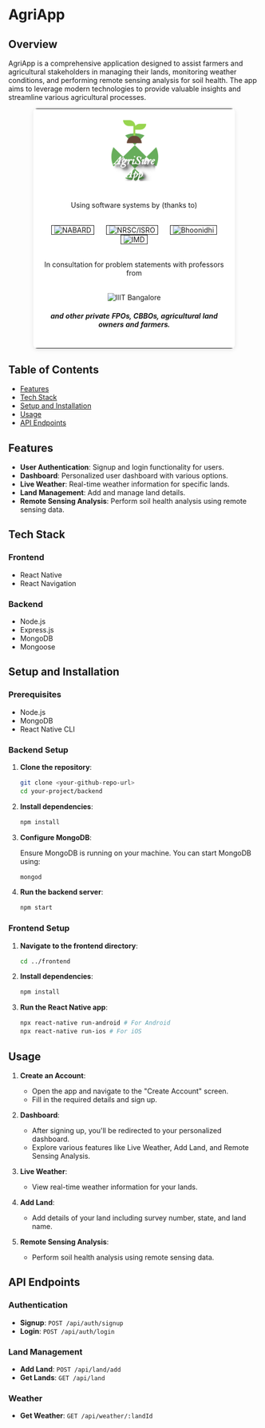 # AgriApp

## Overview

AgriApp is a comprehensive application designed to assist farmers and agricultural stakeholders in managing their lands, monitoring weather conditions, and performing remote sensing analysis for soil health. The app aims to leverage modern technologies to provide valuable insights and streamline various agricultural processes.

<table style="border-collapse: collapse; max-width: 80%; margin: auto; background-color: #fff; border-radius: 8px; box-shadow: 0 2px 10px rgba(0, 0, 0, 0.1);">
    <tr>
        <td style="text-align: center; padding: 16px; vertical-align: middle;text-align:center" align="center">
            <img src="./app_logo.png" alt="App Logo" style="width: 100px; height: auto;text-align:center;display: block; margin-left: auto; margin-right: auto;">
        </td>
    </tr>
    <tr>
        <td style="text-align: center; padding: 16px; vertical-align: middle;">
            Using software systems by (thanks to)
        </td>
    </tr>
    <tr>
        <td style="text-align: center; padding: 16px; vertical-align: middle;">
            <img src="https://www.nabard.org/auth/writereaddata/ContentImgs/1303194734NABARD-ENG-logo-big.png" alt="NABARD" style="width: 75px; margin: 0 10px;border: 1px solid;padding: 0px 5px 0px 5px">
            <img src="https://www.nrsc.gov.in/sites/default/files/inline-images/nrsc_logo_412023_new.png" alt="NRSC/ISRO" style="width: 350px; margin: 0 10px;border: 1px solid;padding: 0px 5px 0px 5px">
            <img src="https://bhoonidhi.nrsc.gov.in/bhoonidhi/images/BhooLogoSearch.png" alt="Bhoonidhi" style="width: 150px; margin: 0 10px;border: 1px solid;padding: 0px 5px 0px 5px">
            <img src="https://upload.wikimedia.org/wikipedia/en/thumb/f/f2/India_Meteorological_Department_%28logo%29.png/150px-India_Meteorological_Department_%28logo%29.png" alt="IMD" style="width: 50px; margin: 0 10px;border: 1px solid;padding: 0px 5px 0px 5px">
        </td>
    </tr>
    <tr>
        <td style="text-align: center; padding: 16px; vertical-align: middle;">
            In consultation for problem statements with professors from
        </td>
    </tr>
    <tr>
        <td style="text-align: center; padding: 16px; vertical-align: middle;">
            <img src="https://upload.wikimedia.org/wikipedia/en/thumb/f/f8/IIIT_Bangalore_Logo.svg/1200px-IIIT_Bangalore_Logo.svg.png" alt="IIIT Bangalore" style="width: 100px; height: auto;">
            <h5>and other private FPOs, CBBOs, agricultural land owners and farmers.</h5>
        </td>
    </tr>
</table>

## Table of Contents

- [Features](#features)
- [Tech Stack](#tech-stack)
- [Setup and Installation](#setup-and-installation)
- [Usage](#usage)
- [API Endpoints](#api-endpoints)

## Features

- **User Authentication**: Signup and login functionality for users.
- **Dashboard**: Personalized user dashboard with various options.
- **Live Weather**: Real-time weather information for specific lands.
- **Land Management**: Add and manage land details.
- **Remote Sensing Analysis**: Perform soil health analysis using remote sensing data.

## Tech Stack

### Frontend

- React Native
- React Navigation

### Backend

- Node.js
- Express.js
- MongoDB
- Mongoose

## Setup and Installation

### Prerequisites

- Node.js
- MongoDB
- React Native CLI

### Backend Setup

1. **Clone the repository**:

    ```sh
    git clone <your-github-repo-url>
    cd your-project/backend
    ```

2. **Install dependencies**:

    ```sh
    npm install
    ```

3. **Configure MongoDB**:

    Ensure MongoDB is running on your machine. You can start MongoDB using:

    ```sh
    mongod
    ```

4. **Run the backend server**:

    ```sh
    npm start
    ```

### Frontend Setup

1. **Navigate to the frontend directory**:

    ```sh
    cd ../frontend
    ```

2. **Install dependencies**:

    ```sh
    npm install
    ```

3. **Run the React Native app**:

    ```sh
    npx react-native run-android # For Android
    npx react-native run-ios # For iOS
    ```

## Usage

1. **Create an Account**:
    - Open the app and navigate to the "Create Account" screen.
    - Fill in the required details and sign up.

2. **Dashboard**:
    - After signing up, you'll be redirected to your personalized dashboard.
    - Explore various features like Live Weather, Add Land, and Remote Sensing Analysis.

3. **Live Weather**:
    - View real-time weather information for your lands.

4. **Add Land**:
    - Add details of your land including survey number, state, and land name.

5. **Remote Sensing Analysis**:
    - Perform soil health analysis using remote sensing data.

## API Endpoints

### Authentication

- **Signup**: `POST /api/auth/signup`
- **Login**: `POST /api/auth/login`

### Land Management

- **Add Land**: `POST /api/land/add`
- **Get Lands**: `GET /api/land`

### Weather

- **Get Weather**: `GET /api/weather/:landId`
